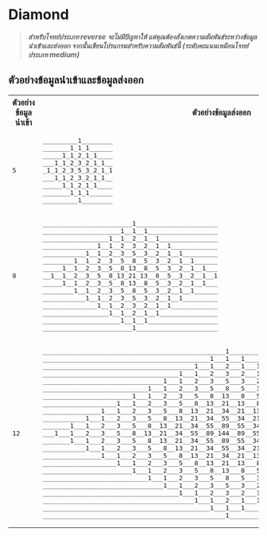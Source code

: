 # Diamond

> ***สำหรับโจทย์ประเภท reverse จะไม่มีปัญหาให้ แต่คุณต้องสังเกตความสัมพันธ์ระหว่างข้อมูลนำเข้าและส่งออก จากนั้นเขียนโปรแกรมสำหรับความสัมพันธ์นี้ (ระดับคะแนนเหมือนโจทย์ประเภท medium)***

## ตัวอย่างข้อมูลนำเข้าและข้อมูลส่งออก

<table>
<tr>
<th>ตัวอย่างข้อมูลนำเข้า</th><th>ตัวอย่างข้อมูลส่งออก</th>
</tr>
<tr><td>
<pre>
5
</pre></td>
<td>
<pre>
_________1________
_______1_1_1______
_____1_1_2_1_1____
___1_1_2_3_2_1_1__
_1_1_2_3_5_3_2_1_1
___1_1_2_3_2_1_1__
_____1_1_2_1_1____
_______1_1_1______
_________1________
</pre>
</td></tr>
<tr><td>
<pre>
8
</pre></td>
<td>
<pre>
_______________________1_____________________
____________________1__1__1__________________
_________________1__1__2__1__1_______________
______________1__1__2__3__2__1__1____________
___________1__1__2__3__5__3__2__1__1_________
________1__1__2__3__5__8__5__3__2__1__1______
_____1__1__2__3__5__8_13__8__5__3__2__1__1___
__1__1__2__3__5__8_13_21_13__8__5__3__2__1__1
_____1__1__2__3__5__8_13__8__5__3__2__1__1___
________1__1__2__3__5__8__5__3__2__1__1______
___________1__1__2__3__5__3__2__1__1_________
______________1__1__2__3__2__1__1____________
_________________1__1__2__1__1_______________
____________________1__1__1__________________
_______________________1_____________________
</pre>
</td></tr>
<tr><td>
<pre>
12
</pre></td>
<td>
<pre>
_______________________________________________1____________________________________________
___________________________________________1___1___1________________________________________
_______________________________________1___1___2___1___1____________________________________
___________________________________1___1___2___3___2___1___1________________________________
_______________________________1___1___2___3___5___3___2___1___1____________________________
___________________________1___1___2___3___5___8___5___3___2___1___1________________________
_______________________1___1___2___3___5___8__13___8___5___3___2___1___1____________________
___________________1___1___2___3___5___8__13__21__13___8___5___3___2___1___1________________
_______________1___1___2___3___5___8__13__21__34__21__13___8___5___3___2___1___1____________
___________1___1___2___3___5___8__13__21__34__55__34__21__13___8___5___3___2___1___1________
_______1___1___2___3___5___8__13__21__34__55__89__55__34__21__13___8___5___3___2___1___1____
___1___1___2___3___5___8__13__21__34__55__89_144__89__55__34__21__13___8___5___3___2___1___1
_______1___1___2___3___5___8__13__21__34__55__89__55__34__21__13___8___5___3___2___1___1____
___________1___1___2___3___5___8__13__21__34__55__34__21__13___8___5___3___2___1___1________
_______________1___1___2___3___5___8__13__21__34__21__13___8___5___3___2___1___1____________
___________________1___1___2___3___5___8__13__21__13___8___5___3___2___1___1________________
_______________________1___1___2___3___5___8__13___8___5___3___2___1___1____________________
___________________________1___1___2___3___5___8___5___3___2___1___1________________________
_______________________________1___1___2___3___5___3___2___1___1____________________________
___________________________________1___1___2___3___2___1___1________________________________
_______________________________________1___1___2___1___1____________________________________
___________________________________________1___1___1________________________________________
_______________________________________________1____________________________________________
</pre>
</td></tr>
</table>
